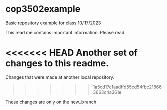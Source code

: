 # cop3502example
Basic repository example for class
10/17/2023

This read me contains important information. Please read.

<<<<<<< HEAD
Another set of changes to this readme.
=======

Changes that were made at another local repository.
>>>>>>> 1a5cd17c1aadffd55cd54fbc218663663c4a361e

These changes are only on the new_branch
